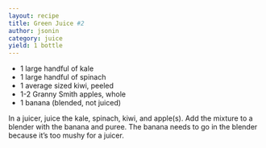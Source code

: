 ```yaml
---
layout: recipe
title: Green Juice #2
author: jsonin
category: juice
yield: 1 bottle
---
```

* 1 large handful of kale
* 1 large handful of spinach
* 1 average sized kiwi, peeled
* 1-2 Granny Smith apples, whole
* 1 banana (blended, not juiced)

In a juicer, juice the kale, spinach, kiwi, and apple(s). Add the mixture to a blender with the banana and puree. The banana needs to go in the blender because it’s too mushy for a juicer.